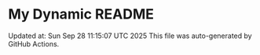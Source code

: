 # My Dynamic README
Updated at: Sun Sep 28 11:15:07 UTC 2025
This file was auto-generated by GitHub Actions.
